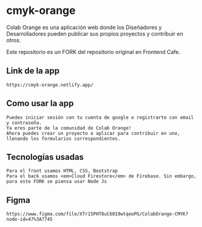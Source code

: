 # cmyk-orange

Colab Orange es una aplicación web donde los Diseñadores y Desarrolladores pueden publicar sus propios proyectos y contribuir en otros.

Este repositorio es un FORK del repositorio original en Frontend Cafe.

## Link de la app

    https://cmyk-orange.netlify.app/

## Como usar la app

    Puedes iniciar sesión con tu cuenta de google o registrarte con email y contraseña.
    Ya eres parte de la comunidad de Colab Orange!
    Ahora puedes crear un proyecto o aplicar para contribuir en uno, llenando los formularios correspondientes.

## Tecnologías usadas

    Para el front usamos HTML, CSS, Bootstrap
    Para el back usamos <em>Cloud Firestore</em> de Firebase. Sin embargo, para este FORK se piensa usar Node Js

## Figma

    https://www.figma.com/file/XTr15PHT8uC6019wtqeoPG/ColabOrange-CMYK?node-id=47%3A7745


